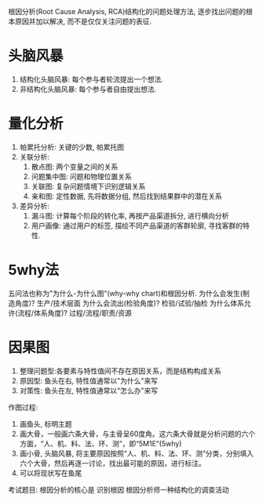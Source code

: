 根因分析(Root Cause Analysis, RCA)结构化的问题处理方法, 逐步找出问题的根本原因并加以解决, 而不是仅仅关注问题的表征.


# 头脑风暴

1. 结构化头脑风暴: 每个参与者轮流提出一个想法.
2. 非结构化头脑风暴: 每个参与者自由提出想法.

# 量化分析

1. 帕累托分析: 关键的少数, 帕累托图
2. 关联分析: 
   1. 散点图: 两个变量之间的关系
   2. 问题集中图: 问题和物理位置关系
   3. 关联图: 复杂问题情境下识别逻辑关系
   4. 亲和图: 定性数据, 先将数据分组, 然后找到结果群中的潜在关系
3. 差异分析:
   1. 漏斗图: 计算每个阶段的转化率, 再按产品渠道拆分, 进行横向分析
   2. 用户画像: 通过用户的标签, 描绘不同产品渠道的客群轮廓, 寻找客群的特性.



# 5why法
五问法也称为"为什么-为什么图"(why-why chart)和根因分析.
为什么会发生(制造角度)? 生产/技术层面
为什么会流出(检验角度)? 检验/试验/抽检
为什么体系允许(流程/体系角度)? 过程/流程/职责/资源



# 因果图

1. 整理问题型:各要素与特性值间不存在原因关系，而是结构构成关系
2. 原因型: 鱼头在右, 特性值通常以"为什么"来写
3. 对策性: 鱼头在左, 特性值通常以"怎么办"来写

作图过程:

1. 画鱼头, 标明主题
2. 画大骨，一般画六条大骨，与主骨呈60度角。这六条大骨就是分析问题的六个方面，“人、机、料、法、环、测”，即“5M1E”(5why)
3. 画小骨, 头脑风暴, 将主要原因按照“人、机、料、法、环、测”分类，分别填入六个大骨，然后再逐一讨论，找出最可能的原因，进行标注。
4. 可以将现状写在鱼尾



考试题目:
根因分析的核心是 识别根因
根因分析师一种结构化的调查活动